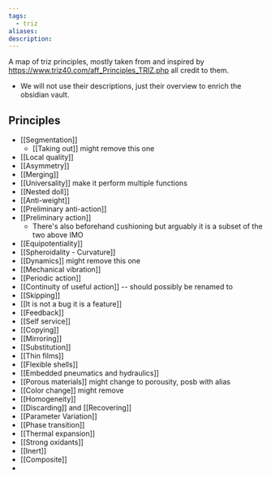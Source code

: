 ```yaml
---
tags:
  - triz
aliases: 
description:
---
```


A map of triz principles, mostly taken from and inspired by https://www.triz40.com/aff_Principles_TRIZ.php all credit to them. 
- We will not use their descriptions, just their overview to enrich the obsidian vault. 

## Principles
- [[Segmentation]]
	- [[Taking out]] might remove this one 
- [[Local quality]]
- [[Asymmetry]]
- [[Merging]] 
- [[Universality]] make it perform multiple functions
- [[Nested doll]]
- [[Anti-weight]]
- [[Preliminary anti-action]]
- [[Preliminary action]]
	- There's also beforehand cushioning but arguably it is a subset of the two above IMO
- [[Equipotentiality]]
- [[Spheroidality - Curvature]]
- [[Dynamics]] might remove this one 
- [[Mechanical vibration]]
- [[Periodic action]]
- [[Continuity of useful action]] -- should possibly be renamed to 
- [[Skipping]]
- [[It is not a bug it is a feature]]
- [[Feedback]]
- [[Self service]]
- [[Copying]]
- [[Mirroring]]
- [[Substitution]]
- [[Thin films]]
- [[Flexible shells]]
- [[Embedded pneumatics and hydraulics]]
- [[Porous materials]] might change to porousity, posb with alias
- [[Color change]] might remove
- [[Homogeneity]]
- [[Discarding]] and [[Recovering]]
- [[Parameter Variation]]
- [[Phase transition]]
- [[Thermal expansion]]
- [[Strong oxidants]]
- [[Inert]] 
- [[Composite]]
- 